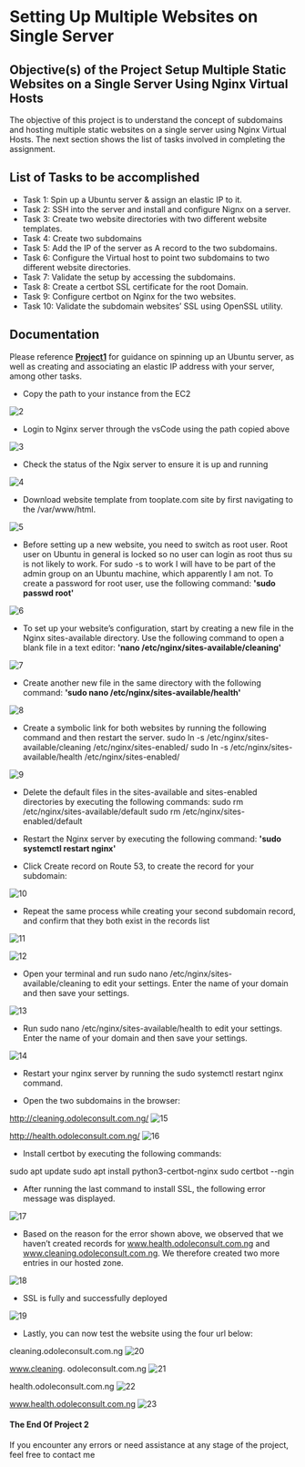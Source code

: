 
# Setting Up Multiple Websites on Single Server

## Objective(s) of the Project Setup Multiple Static Websites on a Single Server Using Nginx Virtual Hosts

The objective of this project is to understand the concept of subdomains and hosting multiple static websites on a single server using Nginx Virtual Hosts. The next section shows the list of tasks involved in completing the assignment.

## List of Tasks to be accomplished

- Task 1: Spin up a Ubuntu server & assign an elastic IP to it.
- Task 2: SSH into the server and install and configure Nignx on a server.
- Task 3: Create two website directories with two different website templates.
- Task 4: Create two subdomains
- Task 5: Add the IP of the server as A record to the two subdomains.
- Task 6: Configure the Virtual host to point two subdomains to two different website directories.
- Task 7: Validate the setup by accessing the subdomains.  
- Task 8: Create a certbot SSL certificate for the root Domain.
- Task 9: Configure certbot on Nginx for the two websites.
- Task 10: Validate the subdomain websites’ SSL using OpenSSL utility.

## Documentation

Please reference [**Project1**](https://github.com/smodole/devops-beginner/main/project1/project1.md) for guidance on spinning up an Ubuntu server, as well as creating and associating an elastic IP address with your server, among other tasks.

- Copy the path to your instance from the EC2 

![2](img/2.jpg)

- Login to Nginx server through the vsCode using the path copied above

![3](img/3.jpg)

- Check the status of the Ngix server to ensure it is up and running

![4](img/4.jpg)

- Download website template from tooplate.com site by first navigating to the /var/www/html.

![5](img/5.jpg)

- Before setting up a new website, you need to switch as root user. Root user on Ubuntu in general is locked so no user can login as root thus su is not likely to work. For sudo -s to work I will have to be part of the admin group on an Ubuntu machine, which apparently I am not. To create a password for root user, use the following command: **'sudo passwd root'** 

![6](img/6.jpg)

- To set up your website’s configuration, start by creating a new file in the Nginx sites-available directory. Use the following command to open a blank file in a text editor: **'nano /etc/nginx/sites-available/cleaning'**

![7](img/7.jpg)

- Create another new file in the same directory with the following command: **'sudo nano /etc/nginx/sites-available/health'**

![8](img/8.jpg)

- Create a symbolic link for both websites by running the following command and then restart the server. 
sudo ln -s /etc/nginx/sites-available/cleaning /etc/nginx/sites-enabled/
sudo ln -s /etc/nginx/sites-available/health /etc/nginx/sites-enabled/

![9](img/9.jpg)

- Delete the default files in the sites-available and sites-enabled directories by executing the following commands:
sudo rm /etc/nginx/sites-available/default
sudo rm /etc/nginx/sites-enabled/default

- Restart the Nginx server by executing the following command: **'sudo systemctl restart nginx'**

- Click Create record on Route 53, to create the record for your subdomain:

![10](img/10.jpg)

- Repeat the same process while creating your second subdomain record, and confirm that they both exist in the records list

![11](img/11.jpg)

![12](img/12.jpg)

- Open your terminal and run sudo nano /etc/nginx/sites-available/cleaning to edit your settings. Enter the name of your domain and then save your settings.

![13](img/13.jpg)

- Run sudo nano /etc/nginx/sites-available/health to edit your settings. Enter the name of your domain and then save your settings.

![14](img/14.jpg)

- Restart your nginx server by running the sudo systemctl restart nginx command.

- Open the two subdomains in the browser:

http://cleaning.odoleconsult.com.ng/
![15](img/15.jpg)

http://health.odoleconsult.com.ng/
![16](img/16.jpg)

- Install certbot by executing the following commands: 

sudo apt update 
sudo apt install python3-certbot-nginx 
sudo certbot --ngin

- After running the last command to install SSL, the following error message was displayed.

![17](img/17.jpg)

- Based on the reason for the error shown above, we observed that we haven’t created records for www.health.odoleconsult.com.ng and www.cleaning.odoleconsult.com.ng. We therefore created two more entries in our hosted zone.

![18](img/18.jpg)

- SSL is fully and successfully deployed

![19](img/19.jpg)

- Lastly, you can now test the website using the four url below:

cleaning.odoleconsult.com.ng
![20](img/20.jpg)

www.cleaning. odoleconsult.com.ng
![21](img/21.jpg)

health.odoleconsult.com.ng
![22](img/22.jpg)

www.health.odoleconsult.com.ng
![23](img/23.jpg)

#### The End Of Project 2

If you encounter any errors or need assistance at any stage of the project, feel free to contact me 
